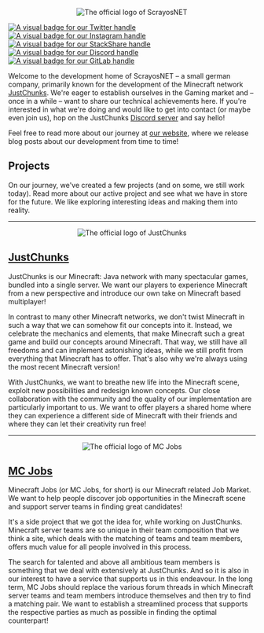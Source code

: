 <p align="center" dir="auto">
<img alt="The official logo of ScrayosNET" src="/profile/images/logo/scrayosnet.png" title="ScrayosNET"/>

<a href="https://twitter.com/ScrayosNET"><img alt="A visual badge for our Twitter handle" src="https://shields.io/badge/Twitter-@ScrayosNET-black?logo=twitter&amp;style=flat&amp;color=#1DA1F2" title="Twitter"/></a>
<a href="https://www.instagram.com/scrayosnet/"><img alt="A visual badge for our Instagram handle" src="https://shields.io/badge/Instagram-@scrayosnet-black?logo=instagram&amp;style=flat&amp;color=E4405F" title="Instagram"/></a>
<a href="https://www.instagram.com/scrayosnet/"><img alt="A visual badge for our StackShare handle" src="https://shields.io/badge/StackShare-@scrayosnet-black?logo=stackshare&amp;style=flat&amp;color=0690FA" title="StackShare"/></a>
<a href="https://discord.gg/wf94dAA"><img alt="A visual badge for our Discord handle" src="https://shields.io/discord/140450742329671680?label=Discord&amp;logo=discord&amp;style=flat&amp;color=5865F2" title="Discord"/></a>
<a href="https://gitlab.com/scrayosnet"><img alt="A visual badge for our GitLab handle" src="https://shields.io/badge/GitLab-@scrayosnet-black?logo=gitlab&amp;style=flat&amp;color=FC6D26" title="GitLab"/></a>
</p>

Welcome to the development home of ScrayosNET – a small german company, primarily known for the development of the
Minecraft network [JustChunks][justchunks-website]. We're eager to establish ourselves in the Gaming market and – once
in a while – want to share our technical achievements here. If you're interested in what we're doing and would like to
get into contact (or maybe even join us), hop on the JustChunks [Discord server][justchunks-discord] and say hello!

Feel free to read more about our journey at [our website][scrayosnet-website], where we release blog posts about our
development from time to time!

## Projects

On our journey, we've created a few projects (and on some, we still work today). Read more about our active project and
see what we have in store for the future. We like exploring interesting ideas and making them into reality.

---

<p align="center" dir="auto">
<img alt="The official logo of JustChunks" src="/profile/images/logo/justchunks.png" title="JustChunks"/>
</p>

## [JustChunks][justchunks-website]

JustChunks is our Minecraft: Java network with many spectacular games, bundled into a single server. We want our players
to experience Minecraft from a new perspective and introduce our own take on Minecraft based multiplayer!

In contrast to many other Minecraft networks, we don't twist Minecraft in such a way that we can somehow fit our
concepts into it. Instead, we celebrate the mechanics and elements, that make Minecraft such a great game and build our
concepts around Minecraft. That way, we still have all freedoms and can implement astonishing ideas, while we still
profit from everything that Minecraft has to offer. That's also why we're always using the most recent Minecraft
version!

With JustChunks, we want to breathe new life into the Minecraft scene, exploit new possibilities and redesign known
concepts. Our close collaboration with the community and the quality of our implementation are particularly important to
us. We want to offer players a shared home where they can experience a different side of Minecraft with their friends
and where they can let their creativity run free!

---

<p align="center" dir="auto">
<img alt="The official logo of MC Jobs" src="/profile/images/logo/mcjobs.png" title="MC Jobs"/>
</p>

## [MC Jobs][mcjobs-website]

Minecraft Jobs (or MC Jobs, for short) is our Minecraft related Job Market. We want to help people discover job
opportunities in the Minecraft scene and support server teams in finding great candidates!

It's a side project that we got the idea for, while working on JustChunks. Minecraft server teams are so unique in their
team composition that we think a site, which deals with the matching of teams and team members, offers much value for
all people involved in this process.

The search for talented and above all ambitious team members is something that we deal with extensively at JustChunks.
And so it is also in our interest to have a service that supports us in this endeavour. In the long term, MC Jobs should
replace the various forum threads in which Minecraft server teams and team members introduce themselves and then try to
find a matching pair. We want to establish a streamlined process that supports the respective parties as much as
possible in finding the optimal counterpart!




[justchunks-discord]: https://discord.gg/wf94dAA

[justchunks-website]: https://justchunks.net

[scrayosnet-website]: https://scrayos.net

[mcjobs-website]: https://mc-jobs.net
